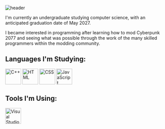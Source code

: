 ![header](https://capsule-render.vercel.app/api?type=rounded&height=200&color=0:03346E,100:6EACDA&text=About%20Me&reversal=false&section=header&fontColor=FFFFFF&stroke=021526&strokeWidth=0.75)

<p>I'm currently an undergraduate studying computer science, with an anticipated graduation date of May 2027.</p>
<p>I became interested in programming after learning how to mod Cyberpunk 2077 and seeing what was possible through the work of the many skilled programmers within the modding community.</p>

<h2>Languages I'm Studying:</h2>
<p>
    <img src="https://cdn.jsdelivr.net/gh/devicons/devicon@latest/icons/cplusplus/cplusplus-original.svg" height="50" alt="C++"/>
    <img src="https://cdn.jsdelivr.net/gh/devicons/devicon@latest/icons/html5/html5-original.svg" height="50" alt="HTML"/>
    <img src="https://cdn.jsdelivr.net/gh/devicons/devicon@latest/icons/css3/css3-original.svg" height="50" alt="CSS"/>
    <img src="https://cdn.jsdelivr.net/gh/devicons/devicon@latest/icons/javascript/javascript-original.svg" height="50" alt="JavaScript"/>
</p>

## **Tools I'm Using:**
<p>
    <img src="https://cdn.jsdelivr.net/gh/devicons/devicon@latest/icons/vscode/vscode-original.svg" height="50" alt="Visual Studio Code"/>
</p>
